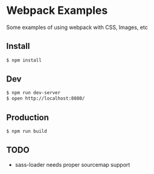 # Webpack Examples

Some examples of using webpack with CSS, Images, etc

## Install

```sh
$ npm install
```

## Dev

```sh
$ npm run dev-server
$ open http://localhost:8080/
```

## Production

```sh
$ npm run build
```

## TODO

- sass-loader needs proper sourcemap support
